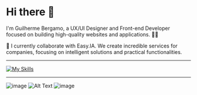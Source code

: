# Hi there 👋

I'm Guilherme Bergamo, a UX/UI Designer and Front-end Developer focused on building high-quality websites and applications. 🧑‍💻

🏢 I currently collaborate with Easy.IA. We create incredible services for companies, focusing on intelligent solutions and practical functionalities.

---

[![My Skills](https://skillicons.dev/icons?i=js,html,css,react,figma,firebase,vite,git,vercel,ts,sass,js)](https://skillicons.dev)

---

![image](https://github.com/Guibyttoide/guibyttoide/assets/102548238/1bc20991-644e-4655-a64a-b9b93a358a97) 
![Alt Text](https://cdn.discordapp.com/attachments/1013932747825365102/1196876156960514208/Rectangle.png?ex=65b938c8&is=65a6c3c8&hm=b996f7dfb413e611f74edc25d2c9dcb67b92392e8f89731c23106260b729f1d9&)
![image](https://github.com/Guibyttoide/guibyttoide/assets/102548238/1bc20991-644e-4655-a64a-b9b93a358a97) 
